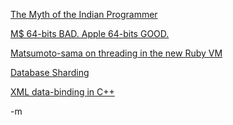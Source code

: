 <a href="http://geniousatplay.blogspot.com/2007/02/myth-called-indian-programmer.html">The Myth of the Indian Programmer</a><br/>

<a href="http://macdailynews.com/index.php/weblog/comments/14471/">M$ 64-bits BAD. Apple 64-bits GOOD.</a><br/>

<a href="http://blog.grayproductions.net/articles/2007/02/16/the-ruby-vm-serial-interview">Matsumoto-sama on threading in the new Ruby VM</a><br/>

<a href="http://highscalability.com/unorthodox-approach-database-design-coming-shard">Database Sharding</a><br/>

<a href="http://www.artima.com/cppsource/xml_data_binding.html">XML data-binding in C++</a><br/>

-m